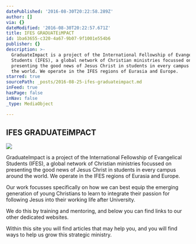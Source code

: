 ```yaml
---
datePublished: '2016-08-30T20:22:58.289Z'
author: []
via: {}
dateModified: '2016-08-30T20:22:57.671Z'
title: IFES GRADUATEiMPACT
id: 1ba63655-c320-4a67-9b07-9f1001e554b6
publisher: {}
description: >-
  GraduateImpact is a project of the International Fellowship of Evangelical
  Students (IFES), a global network of Christian ministries focussed on
  presenting the good news of Jesus Christ in students in every campus around
  the world. We operate in the IFES regions of Eurasia and Europe.
starred: true
sourcePath: _posts/2016-08-25-ifes-graduateimpact.md
inFeed: true
hasPage: false
inNav: false
_type: MediaObject

---
```

## **IFES GRADUATEiMPACT**
![](https://the-grid-user-content.s3-us-west-2.amazonaws.com/bc45e126-9463-458a-b0dd-d2a99fb04ca7.jpg)

GraduateImpact is a project of the International Fellowship of Evangelical Students (IFES), a global network of Christian ministries focussed on presenting the good news of Jesus Christ in students in every campus around the world. We operate in the IFES regions of Eurasia and Europe.

Our work focusses specifically on how we can best equip the emerging generation of young Christians to learn to integrate their passion for following Jesus into their working life after University.

We do this by training and mentoring, and below you can find links to our other dedicated websites.

Within this site you will find articles that may help you, and you will find ways to help us grow this strategic ministry.